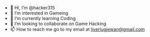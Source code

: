 - 👋 Hi, I’m @hacker315
- 👀 I’m interested in Gameing
- 🌱 I’m currently learning Coding
- 💞️ I’m looking to collaborate on Game Hacking
- 📫 How to reach me go to my email at liverlugjewan@gmail.com


<!---
hacker315/hacker315 is a ✨ special ✨ repository because its `README.md` (this file) appears on your GitHub profile.
You can click the Preview link to take a look at your changes.
--->
